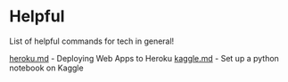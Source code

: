# Helpful
List of helpful commands for tech in general!


[heroku.md](https://github.com/raghavrajmittal/helpful/blob/master/heroku.md) - Deploying Web Apps to Heroku
[kaggle.md](https://github.com/raghavrajmittal/helpful/blob/master/kaggle.md) - Set up a python notebook on Kaggle
